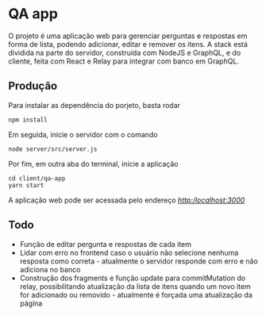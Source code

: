 # QA app

O projeto é uma aplicação web para gerenciar perguntas e respostas em forma de lista, podendo adicionar, editar e remover os itens. A stack está dividida na parte do servidor, construída com NodeJS e GraphQL, e do cliente, feita com React e Relay para integrar com banco em GraphQL.

## Produção

Para instalar as dependência do porjeto, basta rodar

```
npm install
```

Em seguida, inicie o servidor com o comando

```
node server/src/server.js
```

Por fim, em outra aba do terminal, inicie a aplicação

```
cd client/qa-app
yarn start
```

A aplicação web pode ser acessada pelo endereço *<http:/localhost:3000>*

## Todo

+ Função de editar pergunta e respostas de cada item
+ Lidar com erro no frontend caso o usuário não selecione nenhuma resposta como correta - atualmente o servidor responde com erro e não adiciona no banco
+ Construção dos fragments e função update para commitMutation do relay, possibilitando atualização da lista de itens quando um novo item for adicionado ou removido - atualmente é forçada uma atualização da página
